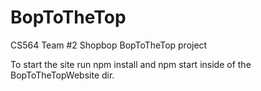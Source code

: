 # BopToTheTop
CS564 Team #2 Shopbop BopToTheTop project 

To start the site run npm install and npm start inside of the BopToTheTopWebsite dir.
